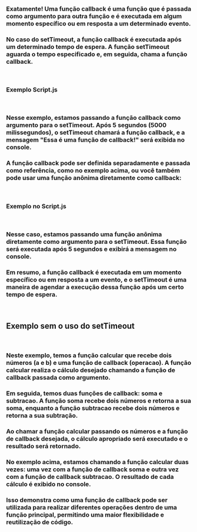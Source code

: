 ### Exatamente! Uma função callback é uma função que é passada como argumento para outra função e é executada em algum momento específico ou em resposta a um determinado evento.

### No caso do setTimeout, a função callback é executada após um determinado tempo de espera. A função setTimeout aguarda o tempo especificado e, em seguida, chama a função callback.
<br>

### Exemplo Script.js

<br>

### Nesse exemplo, estamos passando a função callback como argumento para o setTimeout. Após 5 segundos (5000 milissegundos), o setTimeout chamará a função callback, e a mensagem "Essa é uma função de callback!" será exibida no console.

### A função callback pode ser definida separadamente e passada como referência, como no exemplo acima, ou você também pode usar uma função anônima diretamente como callback:
<br>

### Exemplo no Script.js
<br>

### Nesse caso, estamos passando uma função anônima diretamente como argumento para o setTimeout. Essa função será executada após 5 segundos e exibirá a mensagem no console.

### Em resumo, a função callback é executada em um momento específico ou em resposta a um evento, e o setTimeout é uma maneira de agendar a execução dessa função após um certo tempo de espera.

<br>

## Exemplo sem o uso do setTimeout
<br>

### Neste exemplo, temos a função calcular que recebe dois números (a e b) e uma função de callback (operacao). A função calcular realiza o cálculo desejado chamando a função de callback passada como argumento.

### Em seguida, temos duas funções de callback: soma e subtracao. A função soma recebe dois números e retorna a sua soma, enquanto a função subtracao recebe dois números e retorna a sua subtração.

### Ao chamar a função calcular passando os números e a função de callback desejada, o cálculo apropriado será executado e o resultado será retornado.

### No exemplo acima, estamos chamando a função calcular duas vezes: uma vez com a função de callback soma e outra vez com a função de callback subtracao. O resultado de cada cálculo é exibido no console.

### Isso demonstra como uma função de callback pode ser utilizada para realizar diferentes operações dentro de uma função principal, permitindo uma maior flexibilidade e reutilização de código.